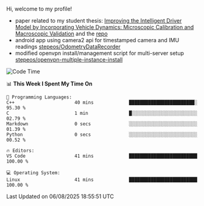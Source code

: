 Hi, welcome to my profile!

* paper related to my student thesis: [Improving the Intelligent Driver Model by Incorporating Vehicle Dynamics: Microscopic Calibration and Macroscopic Validation](https://doi.org/10.48550/arXiv.2408.03722) and the [repo](https://github.com/stepeos/pycarmodel_calibration)
* android app using camera2 api for timestamped camera and IMU readings [stepeos/OdometryDataRecorder](https://github.com/stepeos/OdometryDataRecorder)
* modified openvpn install/management script for multi-server setup [stepeos/openvpn-multiple-instance-install](https://github.com/stepeos/openvpn-multiple-instance-install)

<!--START_SECTION:waka-->
![Code Time](http://img.shields.io/badge/Code%20Time-2%2C142%20hrs%2026%20mins-blue)

📊 **This Week I Spent My Time On** 

```text
💬 Programming Languages: 
C++                      40 mins             ████████████████████████░   95.30 % 
C                        1 min               █░░░░░░░░░░░░░░░░░░░░░░░░   02.79 % 
Markdown                 0 secs              ░░░░░░░░░░░░░░░░░░░░░░░░░   01.39 % 
Python                   0 secs              ░░░░░░░░░░░░░░░░░░░░░░░░░   00.52 % 

🔥 Editors: 
VS Code                  41 mins             █████████████████████████   100.00 % 

💻 Operating System: 
Linux                    41 mins             █████████████████████████   100.00 % 
```


 Last Updated on 06/08/2025 18:55:51 UTC
<!--END_SECTION:waka-->
